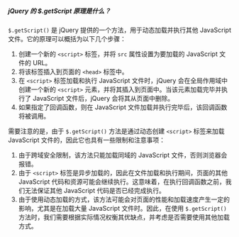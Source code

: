 ##### jQuery 的 $.getScript 原理是什么？

`$.getScript()` 是 jQuery 提供的一个方法，用于动态加载并执行其他 JavaScript 文件。它的原理可以概括为以下几个步骤：

1. 创建一个新的 `<script>` 标签，并将 `src` 属性设置为要加载的 JavaScript 文件的 URL。
2. 将该标签插入到页面的 `<head>` 标签中。
3. 在 `<script>` 标签加载和执行 JavaScript 文件时，jQuery 会在全局作用域中创建一个新的 `<script>` 元素，并将其插入到页面中。当该元素加载完毕并执行了 JavaScript 文件后，jQuery 会将其从页面中删除。
4. 如果指定了回调函数，则在 JavaScript 文件加载并执行完毕后，该回调函数将被调用。

需要注意的是，由于 `$.getScript()` 方法是通过动态创建 `<script>` 标签来加载 JavaScript 文件的，因此它也具有一些限制和注意事项：

1. 由于跨域安全限制，该方法只能加载同域的 JavaScript 文件，否则浏览器会报错。
2. 由于 `<script>` 标签是异步加载的，因此在文件加载和执行期间，页面的其他 JavaScript 代码和资源可能会继续执行。这意味着，在执行回调函数之前，我们无法保证其他 JavaScript 代码是否已经完成执行。
3. 由于使用动态加载的方式，该方法可能会对页面的性能和加载速度产生一定的影响，尤其是在加载大量 JavaScript 文件时。因此，在使用 `$.getScript()` 方法时，我们需要根据实际情况权衡其优缺点，并考虑是否需要使用其他加载方式。
